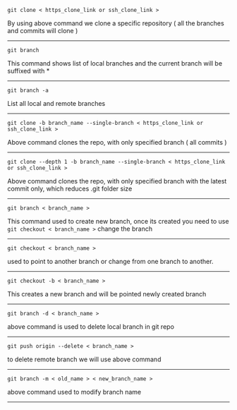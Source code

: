 ```
git clone < https_clone_link or ssh_clone_link >
```
By using above command we clone a specific repository ( all the branches and commits will clone )

--------------------------
```
git branch 
```
This command shows list of local branches and the current branch will be suffixed with *

------------
```
git branch -a
```
List all local and remote branches 

-----------------
```
git clone -b branch_name --single-branch < https_clone_link or ssh_clone_link >
```
Above command clones the repo, with only specified branch ( all commits )

-----------

```
git clone --depth 1 -b branch_name --single-branch < https_clone_link or ssh_clone_link >
```

Above command clones the repo, with only specified branch with the latest commit only, which reduces .git folder size

-------------
```
git branch < branch_name >  
```
This command used to create new branch, once its created you need to use ``` git checkout < branch_name > ``` change the branch 

-------------
```
git checkout < branch_name >
```
used to point to another branch or change from one branch to another. 

---------------
```
git checkout -b < branch_name >
```
This creates a new branch and will be pointed newly created branch 

---------

```
git branch -d < branch_name >
```
above command is used to delete local branch in git repo

--------------

```
git push origin --delete < branch_name >
```

to delete remote branch we will use above command 

----------------

```
git branch -m < old_name > < new_branch_name >
```

above command used to modify branch name 

-----------------------

```

```
